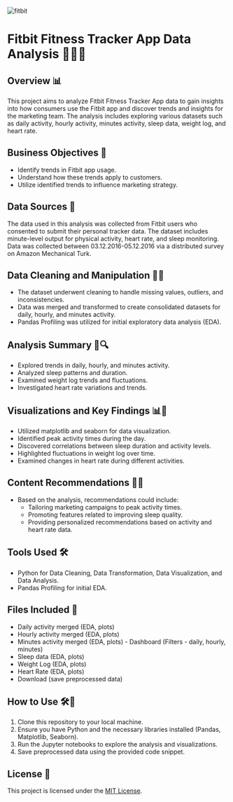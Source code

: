 ![fitbit ](https://github.com/Adityaabhiram315/Fitbit-Consumer-Behaviour-Analysis/assets/95640107/cba7a419-2a97-4046-ac3b-d42e6bc96f96)




# Fitbit Fitness Tracker App Data Analysis 🏃‍♂️💤

## Overview 📊

This project aims to analyze Fitbit Fitness Tracker App data to gain insights into how consumers use the Fitbit app and discover trends and insights for the marketing team. The analysis includes exploring various datasets such as daily activity, hourly activity, minutes activity, sleep data, weight log, and heart rate.

## Business Objectives 🎯

- Identify trends in Fitbit app usage.
- Understand how these trends apply to customers.
- Utilize identified trends to influence marketing strategy.

## Data Sources 📂

The data used in this analysis was collected from Fitbit users who consented to submit their personal tracker data. The dataset includes minute-level output for physical activity, heart rate, and sleep monitoring. Data was collected between 03.12.2016-05.12.2016 via a distributed survey on Amazon Mechanical Turk.

## Data Cleaning and Manipulation 🧹🔧

- The dataset underwent cleaning to handle missing values, outliers, and inconsistencies.
- Data was merged and transformed to create consolidated datasets for daily, hourly, and minutes activity.
- Pandas Profiling was utilized for initial exploratory data analysis (EDA).

## Analysis Summary 📝🔍

- Explored trends in daily, hourly, and minutes activity.
- Analyzed sleep patterns and duration.
- Examined weight log trends and fluctuations.
- Investigated heart rate variations and trends.

## Visualizations and Key Findings 📊🔑

- Utilized matplotlib and seaborn for data visualization.
- Identified peak activity times during the day.
- Discovered correlations between sleep duration and activity levels.
- Highlighted fluctuations in weight log over time.
- Examined changes in heart rate during different activities.

## Content Recommendations 📌💡

- Based on the analysis, recommendations could include:
  - Tailoring marketing campaigns to peak activity times.
  - Promoting features related to improving sleep quality.
  - Providing personalized recommendations based on activity and heart rate data.

## Tools Used 🛠️

- Python for Data Cleaning, Data Transformation, Data Visualization, and Data Analysis.
- Pandas Profiling for initial EDA.

## Files Included 📄

- Daily activity merged (EDA, plots)
- Hourly activity merged (EDA, plots)
- Minutes activity merged (EDA, plots) - Dashboard (Filters - daily, hourly, minutes)
- Sleep data (EDA, plots)
- Weight Log (EDA, plots)
- Heart Rate (EDA, plots)
- Download (save preprocessed data)

## How to Use 🛠️📝

1. Clone this repository to your local machine.
2. Ensure you have Python and the necessary libraries installed (Pandas, Matplotlib, Seaborn).
3. Run the Jupyter notebooks to explore the analysis and visualizations.
4. Save preprocessed data using the provided code snippet.

## License 📜

This project is licensed under the [MIT License](link-to-license-file).

